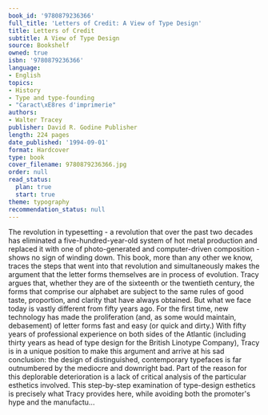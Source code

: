 ```yaml
---
book_id: '9780879236366'
full_title: 'Letters of Credit: A View of Type Design'
title: Letters of Credit
subtitle: A View of Type Design
source: Bookshelf
owned: true
isbn: '9780879236366'
language:
- English
topics:
- History
- Type and type-founding
- "Caract\xE8res d'imprimerie"
authors:
- Walter Tracey
publisher: David R. Godine Publisher
length: 224 pages
date_published: '1994-09-01'
format: Hardcover
type: book
cover_filename: 9780879236366.jpg
order: null
read_status:
  plan: true
  start: true
theme: typography
recommendation_status: null
---
```

The revolution in typesetting - a revolution that over the past two decades has eliminated a five-hundred-year-old system of hot metal production and replaced it with one of photo-generated and computer-driven composition - shows no sign of winding down. This book, more than any other we know, traces the steps that went into that revolution and simultaneously makes the argument that the letter forms themselves are in process of evolution. Tracy argues that, whether they are of the sixteenth or the twentieth century, the forms that comprise our alphabet are subject to the same rules of good taste, proportion, and clarity that have always obtained. But what we face today is vastly different from fifty years ago. For the first time, new technology has made the proliferation (and, as some would maintain, debasement) of letter forms fast and easy (or quick and dirty.) With fifty years of professional experience on both sides of the Atlantic (including thirty years as head of type design for the British Linotype Company), Tracy is in a unique position to make this argument and arrive at his sad conclusion: the design of distinguished, contemporary typefaces is far outnumbered by the mediocre and downright bad. Part of the reason for this deplorable deterioration is a lack of critical analysis of the particular esthetics involved. This step-by-step examination of type-design esthetics is precisely what Tracy provides here, while avoiding both the promoter's hype and the manufactu...
